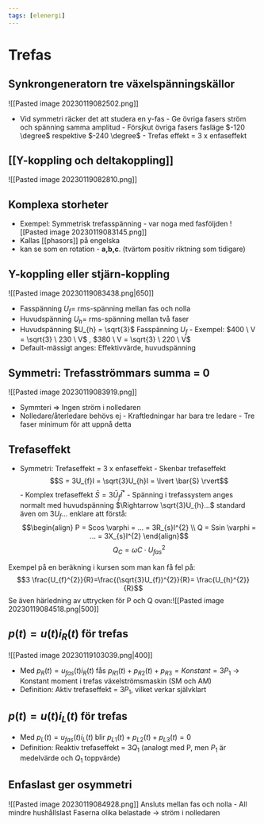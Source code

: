 ```yaml
---
tags: [elenergi]
---
```

# Trefas

## Synkrongeneratorn tre växelspänningskällor
![[Pasted image 20230119082502.png]]

- Vid symmetri räcker det att studera en y-fas
		- Ge övriga fasers ström och spänning samma amplitud
		- Försjkut övriga fasers fasläge $-120 \degree$ respektive $-240 \degree$
		- Trefas effekt = 3 x enfaseffekt

## [[Y-koppling och deltakoppling]]
![[Pasted image 20230119082810.png]]

## Komplexa storheter 
- Exempel: Symmetrisk trefasspänning - var noga med fasföljden
![[Pasted image 20230119083145.png]]
- Kallas [[phasors]] på engelska
- kan se som en rotation - **a,b,c**. (tvärtom positiv riktning som tidigare)

## Y-koppling eller stjärn-koppling
![[Pasted image 20230119083438.png|650]]
- Fasspänning $U_{f} =$ rms-spänning mellan fas och nolla
- Huvudspänning $U_{h} =$ rms-spänning mellan två faser
- Huvudspänning $U_{h} = \sqrt{3}$ Fasspänning $U_{f}$
	  - Exempel: $400 \ V = \sqrt{3} \ 230 \ V$ , $380 \ V = \sqrt{3} \ 220 \ V$
- Default-mässigt anges: Effektivvärde, huvudspänning

## Symmetri: Trefasströmmars summa = 0
![[Pasted image 20230119083919.png]]
- Symmteri $\Rightarrow$ Ingen ström i nolledaren
- Nolledare/återledare behövs ej
		- Kraftledningar har bara tre ledare
		- Tre faser minimum för att uppnå detta

## Trefaseffekt
- Symmetri: Trefaseffekt = 3 x enfaseffekt
		- Skenbar trefaseffekt $$S = 3U_{f}I = \sqrt{3}U_{h}I = \lvert \bar{S} \rvert$$
		- Komplex trefaseffekt $\bar{S} = 3 \bar{U}_{f}\bar{I}^{*}$
		- Spänning i trefassystem anges normalt med huvudspänning $\Rightarrow \sqrt{3}U_{h}...$ standard även om $3U_{f}...$ enklare att förstå:
$$\begin{align} P = Scos \varphi = ... = 3R_{s}I^{2} \\ Q = Ssin \varphi = ... = 3X_{s}I^{2} \end{align}$$
$$Q_{C}=\omega C \cdot U_{fas}^{2}$$
 
Exempel på en beräkning i kursen som man kan få fel på:
$$3 \frac{U_{f}^{2}}{R}=\frac{(\sqrt{3}U_{f})^{2}}{R}= \frac{U_{h}^{2}}{R}$$Se även härledning av uttrycken för P och Q ovan:![[Pasted image 20230119084518.png|500]]


## $p(t) = u(t) i_{R}(t)$ för trefas
![[Pasted image 20230119103039.png|400]]
- Med $p_{R}(t)= u_{fas}(t) i_{R}(t)$ fås $p_{R1}(t) + p_{R2}(t) + p_{R3}= Konstant = 3P_{1}$ 
$\rightarrow$ Konstant moment i trefas växelströmsmaskin (SM och AM)
- Definition: Aktiv trefaseffekt = $3P_{1}$, vilket verkar självklart

## $p(t) = u(t)i_{L}(t)$ för trefas
- Med $p_L(t)=u_{fas}(t)i_L (t)$ blir $p_{L1}(t)+p_{L2}(t) + p_{L3}(t) = 0$
- Definition: Reaktiv trefaseffekt = $3Q_{1}$ (analogt med P, men $P_{1}$ är medelvärde och $Q_{1}$ toppvärde)

## Enfaslast ger osymmetri
![[Pasted image 20230119084928.png]]
Ansluts mellan fas och nolla
	- All mindre hushållslast
Faserna olika belastade $\rightarrow$ ström i nolledaren